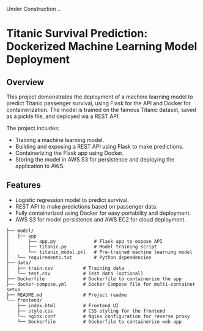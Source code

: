 Under Construction ..

# Titanic Survival Prediction: Dockerized Machine Learning Model Deployment
## Overview
This project demonstrates the deployment of a machine learning model to predict Titanic passenger survival, using Flask for the API and Docker for containerization. The model is trained on the famous Titanic dataset, saved as a pickle file, and deployed via a REST API.

The project includes:

* Training a machine learning model.
* Building and exposing a REST API using Flask to make predictions.
* Containerizing the Flask app using Docker.
* Storing the model in AWS S3 for persistence and deploying the application to AWS.

## Features
* Logistic regression model to predict survival.
* REST API to make predictions based on passenger data.
* Fully containerized using Docker for easy portability and deployment.
* AWS S3 for model persistence and AWS EC2 for cloud deployment.

```
├── model/
|   ├── app
│       ├── app.py              # Flask app to expose API
│       ├── titanic.py          # Model training script
│       └── titanic_model.pkl   # Pre-trained machine learning model
│   └── requirements.txt        # Python dependencies
├── data/
│   ├── train.csv           # Training data
│   └── test.csv            # Test data (optional)
├── Dockerfile              # Dockerfile to containerize the app
├── docker-compose.yml      # Docker Compose file for multi-container setup
├── README.md               # Project readme
└── frontend/
    ├── index.html          # Frontend UI
    ├── style.css           # CSS styling for the frontend
    └── nginx.conf          # Nginx configuration for reverse proxy
    └── Dockerfile          # Dockerfile to containerize web app

